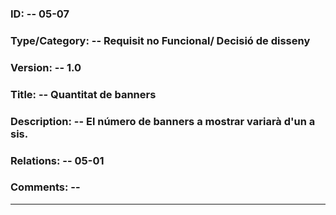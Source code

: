 
### ID: -- 05-07

### Type/Category: -- Requisit no Funcional/ Decisió de disseny

### Version: -- 1.0

### Title: -- Quantitat de banners

### Description: -- El número de banners a mostrar variarà d'un a sis.

### Relations: -- 05-01

### Comments: -- 

---